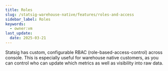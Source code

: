 ```yaml
---
title: Roles
slug: /statsig-warehouse-native/features/roles-and-access
sidebar_label: Roles
keywords:
  - owner:vm
last_update:
  date: 2025-03-21
---
```


Statsig has custom, configurable RBAC (role-based-access-control) across console. This is especially useful for warehouse native customers, as you can control who can update which metrics as well as visibility into raw data.
